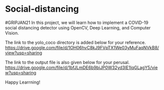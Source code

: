 # Social-distancing
#GRIPJAN21 In this project, we will learn how to implement a COVID-19 social distancing detector using OpenCV, Deep Learning, and Computer Vision.

The link to the yolo_coco directory is added below for your reference.
https://drive.google.com/file/d/1OH06hvC8kJ9FVpTX1We03yMuFaqNVkB8/view?usp=sharing

The link to the output file is also given below for your perusal.
https://drive.google.com/file/d/1bfJLmDE6b9biJP0W32yd3lE1IqGLagY5/view?usp=sharing

Happy Learrning!
